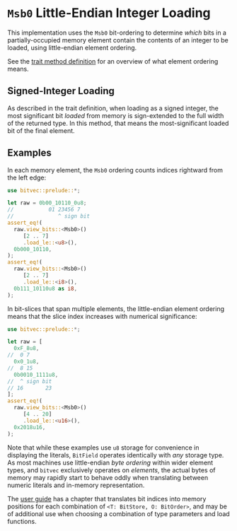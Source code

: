# `Msb0` Little-Endian Integer Loading

This implementation uses the `Msb0` bit-ordering to determine *which* bits in a
partially-occupied memory element contain the contents of an integer to be
loaded, using little-endian element ordering.

See the [trait method definition][orig] for an overview of what element ordering
means.

## Signed-Integer Loading

As described in the trait definition, when loading as a signed integer, the most
significant bit *loaded* from memory is sign-extended to the full width of the
returned type. In this method, that means the most-significant loaded bit of the
final element.

## Examples

In each memory element, the `Msb0` ordering counts indices rightward from the
left edge:

```rust
use bitvec::prelude::*;

let raw = 0b00_10110_0u8;
//           01 23456 7
//              ^ sign bit
assert_eq!(
  raw.view_bits::<Msb0>()
     [2 .. 7]
     .load_le::<u8>(),
  0b000_10110,
);
assert_eq!(
  raw.view_bits::<Msb0>()
     [2 .. 7]
     .load_le::<i8>(),
  0b111_10110u8 as i8,
);
```

In bit-slices that span multiple elements, the little-endian element ordering
means that the slice index increases with numerical significance:

```rust
use bitvec::prelude::*;

let raw = [
  0xF_8u8,
//  0 7
  0x0_1u8,
//  8 15
  0b0010_1111u8,
//  ^ sign bit
// 16       23
];
assert_eq!(
  raw.view_bits::<Msb0>()
     [4 .. 20]
     .load_le::<u16>(),
  0x2018u16,
);
```

Note that while these examples use `u8` storage for convenience in displaying
the literals, `BitField` operates identically with *any* storage type. As most
machines use little-endian *byte ordering* within wider element types, and
`bitvec` exclusively operates on *elements*, the actual bytes of memory may
rapidly start to behave oddly when translating between numeric literals and
in-memory representation.

The [user guide] has a chapter that translates bit indices into memory positions
for each combination of `<T: BitStore, O: BitOrder>`, and may be of additional
use when choosing a combination of type parameters and load functions.

[orig]: crate::field::BitField::load_le
[user guide]: https://ferrilab.github.io/bitvec/memory-layout
